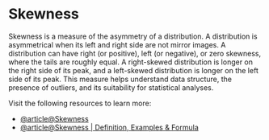 # Skewness

Skewness is a measure of the asymmetry of a distribution. A distribution is asymmetrical when its left and right side are not mirror images. A distribution can have right (or positive), left (or negative), or zero skewness, where the tails are roughly equal. A right-skewed distribution is longer on the right side of its peak, and a left-skewed distribution is longer on the left side of its peak. This measure helps understand data structure, the presence of outliers, and its suitability for statistical analyses.

Visit the following resources to learn more:

- [@article@Skewness](https://en.wikipedia.org/wiki/Skewness)
- [@article@Skewness | Definition, Examples & Formula](https://www.scribbr.com/statistics/skewness/)